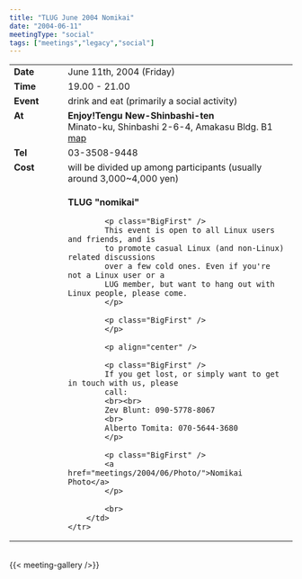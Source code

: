 ```yaml
---
title: "TLUG June 2004 Nomikai"
date: "2004-06-11"
meetingType: "social"
tags: ["meetings","legacy","social"]
---
```


<table border="0" width="70%" cellpadding="1" cellspacing="1" />
	<tr />
		<td width="80" valign="top" /><b>Date</b></td>
		<td>June 11th, 2004 (Friday)<br></td>
	</tr>
	<tr />
		<td width="80" valign="top" /><b>Time</b></td>
		<td>19.00 - 21.00<br></td>
	</tr>
	<tr />
		<td width="80" valign="top" /><b>Event</b></td>
		<td>drink and eat (primarily a social activity)<br></td>
	</tr>
	<tr />
		<td width="80" valign="top" /><b>At</b></td>
		<td>
			<b>Enjoy!Tengu New-Shinbashi-ten</b><br>
       		Minato-ku, Shinbashi 2-6-4, Amakasu Bldg. B1<br>
			<a href="http://gourmet.yahoo.co.jp/gourmet/restaurant/Kanto/Tokyo/guide/0401/P059837.html">map</a>
	   </td>
	</tr>
	<tr />
		<td width="80" valign="top" /><b>Tel</b></td>
		<td>03-3508-9448</td>
	</tr>
	<tr />
		<td width="80" valign="top" /><b>Cost</b></td>
		<td>will be divided up among participants
				 (usually around 3,000~4,000 yen)</td>
	</tr>
	<tr />
		<td width="80" valign="top" />&nbsp;</td>
		<td>
			<p>
			<b>TLUG "nomikai"</b>
			</p>

			<p class="BigFirst" />
			This event is open to all Linux users and friends, and is
			to promote casual Linux (and non-Linux) related discussions
			over a few cold ones. Even if you're not a Linux user or a
			LUG member, but want to hang out with Linux people, please come.
			</p>

			<p class="BigFirst" />
			</p>
			
			<p align="center" />

			<p class="BigFirst" />
			If you get lost, or simply want to get in touch with us, please
			call:
			<br><br>
			Zev Blunt: 090-5778-8067
			<br>
			Alberto Tomita: 070-5644-3680
			</p>

			<p class="BigFirst" />
			<a href="meetings/2004/06/Photo/">Nomikai Photo</a>
			</p>

			<br>
		</td>
	</tr>


</table>
<br>
{{< meeting-gallery />}}
